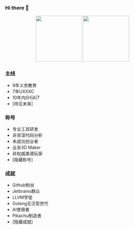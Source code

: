### Hi there 👋

<!--
**FFengIll/FFengIll** is a ✨ _special_ ✨ repository because its `README.md` (this file) appears on your GitHub profile.

Here are some ideas to get you started:

- 🔭 I’m currently working on ...
- 🌱 I’m currently learning ...
- 👯 I’m looking to collaborate on ...
- 🤔 I’m looking for help with ...
- 💬 Ask me about ...
- 📫 How to reach me: ...
- 😄 Pronouns: ...
- ⚡ Fun fact: ...
-->


<!--
<p align="center">
 <img width="100px" src="https://img-blog.csdnimg.cn/20210316185526134.jpg?x-oss-process=image/watermark,type_ZmFuZ3poZW5naGVpdGk,shadow_10,text_aHR0cHM6Ly9ibG9nLmNzZG4ubmV0L3dlaXhpbl80MjEwMjU4NA==,size_16,color_FFFFFF,t_70#pic_center" align="center" alt="Kevin" />
 <h2 align="center">Kevin</h2>
</p>
-->

<p align="center">
<img height="150px" src="https://github-readme-stats.vercel.app/api?username=ffengill&count_private=true&hide_rank=true&show_icons=true"/>
<img height="150px" src="https://github-readme-stats.vercel.app/api/top-langs/?username=ffengill&&layout=compact" />
</p>

### 主线
- 9年义务教育
- 7年UXXXC
- 10年内I|H|A|T
- [待见未来]

### 称号
- 专业工具研发
- 非资深代码分析
- 未成功创业者
- 业余3D Maker
- 非权威美德玩家
- [隐藏称号]

### 成就
- Github粉丝
- Jetbrains群众
- LLVM学徒
- Golang无泛型世代
- AI使用者
- Pikachu制造者
- [隐藏成就]
